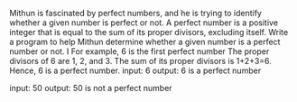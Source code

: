 Mithun is fascinated by perfect numbers, and he is trying to identify whether a given number is perfect or not. A perfect number is a positive integer that is equal to the sum of its proper divisors, excluding itself.
Write a program to help Mithun determine whether a given number is a perfect number or not. I
For example,
6 is the first perfect number The proper divisors of 6 are 1, 2, and 3. The sum of its proper divisors is 1+2+3=6. Hence, 6 is a perfect number.
input:
6
output:
6 is a perfect number

input:
50
output:
50 is not a perfect number
